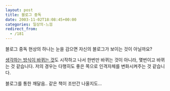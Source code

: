 ```yaml
---
layout: post
title: 블로그 중독
date: 2003-11-02T18:08:45+00:00
categories: 일상의-느낌
redirect_from:
  - /181
---
```


블로그 중독 현상의 하나는 눈을 감으면 자신의 블로그가 보이는 것이 아닐까요?

<a href="http://jinto.pe.kr/37" target=bb>생각하는 방식이 바뀌는 것</a>도 시작하고 나서 한번만 바뀌는 것이 아니라, 몇번이고 바뀌는 것 같습니다. 저의 경우는 다행히도 좋은 쪽으로 인격자체를 변화시켜주는 것 같습니다.

블로그를 통한 깨달음.. 같은 책이 조만간 나올지도...
<div id=comments>
</div>
